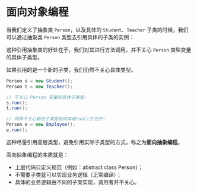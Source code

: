 # 面向对象编程

当我们定义了抽象类 `Person`，以及具体的 `Student`、`Teacher` 子类的时候，我们可以通过抽象类 `Person` 类型去引用具体的子类的实例：

这种引用抽象类的好处在于，我们对其进行方法调用，并不关心 `Person` 类型变量的具体子类型。

如果引用的是一个新的子类，我们仍然不关心具体类型。

```java
Person s = new Student();
Person t = new Teacher();

// 不关心 Person 变量的具体子类型:
s.run();
t.run();

// 同样不关心新的子类是如何实现run()方法的：
Person e = new Employee();
e.run();
```

这种尽量引用高层类型，避免引用实际子类型的方式，称之为**面向抽象编程**。

面向抽象编程的本质就是：

- 上层代码只定义规范（例如：abstract class Person）；
- 不需要子类就可以实现业务逻辑（正常编译）；
- 具体的业务逻辑由不同的子类实现，调用者并不关心。
